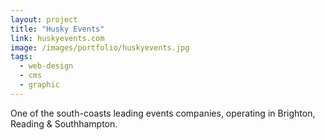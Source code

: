 ```yaml
---
layout: project
title: "Husky Events"
link: huskyevents.com
image: /images/portfolio/huskyevents.jpg
tags:
  - web-design
  - cms
  - graphic
---
```


One of the south-coasts leading events companies, operating in Brighton, Reading & Southhampton.
